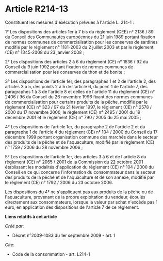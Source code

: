 # Article R214-13

Constituent les mesures d'exécution prévues à l'article L. 214-1 : 

1° Les dispositions des articles 1er à 7 bis du règlement (CEE) n° 2136 / 89 du Conseil des Communautés européennes du 21
juin 1989 portant fixation de normes communes de commercialisation pour les conserves de sardines modifié par le règlement n°
1181-2003 du 2 juillet 2003 et par le règlement (CE) n° 1345-2008 du 23 janvier 2008 ; 

2° Les dispositions des articles 2 à 6 du règlement (CE) n° 1536 / 92 du Conseil du 9 juin 1992 portant fixation de normes
communes de commercialisation pour les conserves de thon et de bonite ; 

3° Les dispositions de l'article 1er, des paragraphes 1 et 2 de l'article 2, des articles 3 à 5, des points 2 à 5 de
l'article 6, du point 1 de l'article 7, des paragraphes 1 à 3 de l'article 8 et celles de l'article 11 du règlement (CE) n°
2406 / 96 du Conseil du 26 novembre 1996 fixant des normes communes de commercialisation pour certains produits de la pêche,
modifié par le règlement (CE) n° 323 / 97 du 21 février 1997, le règlement (CE) n° 2578 / 2000 du 17 novembre 2000, le
règlement (CE) n° 2495 / 2001 du 19 décembre 2001 et le règlement (CE) n° 790 / 2005 du 25 mai 2005 ; 

4° Les dispositions de l'article 1er, du paragraphe 2 de l'article 2 et du paragraphe 1 de l'article 4 du règlement (CE) n°
104 / 2000 du Conseil du 17 décembre 1999 portant organisation commune des marchés dans le secteur des produits de la pêche
et de l'aquaculture, modifié par le règlement (CE) n° 1759 / 2006 du 28 novembre 2006 ; 

5° Les dispositions de l'article 1er, des articles 3 à 6 et de l'article 8 du règlement (CE) n° 2065 / 2001 de la Commission
du 22 octobre 2001 établissant les modalités d'application du règlement (CE) n° 104 / 2000 du Conseil en ce qui concerne
l'information du consommateur dans le secteur des produits de la pêche et de l'aquaculture et de son annexe, modifié par le
règlement (CE) n° 1792 / 2006 du 23 octobre 2006. 

Les dispositions du 4° ne s'appliquent pas aux produits de la pêche ou de l'aquaculture, provenant de la propre exploitation
du vendeur, écoulés directement aux consommateurs, lorsque la valeur par achat n'excède pas 1 euro, en application des
dispositions de l'article 7 de ce règlement.

**Liens relatifs à cet article**

_Créé par_:

  - Décret n°2009-1083 du 1er septembre 2009 - art. 1

_Cite_:

  - Code de la consommation - art. L214-1

